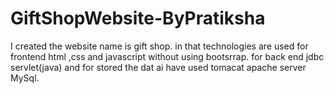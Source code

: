# GiftShopWebsite-ByPratiksha
I created the website name is gift shop. in that technologies are used for frontend html ,css and javascript without using bootsrrap. for back end   jdbc servlet(java) and for stored the dat ai have used tomacat apache server MySql.
